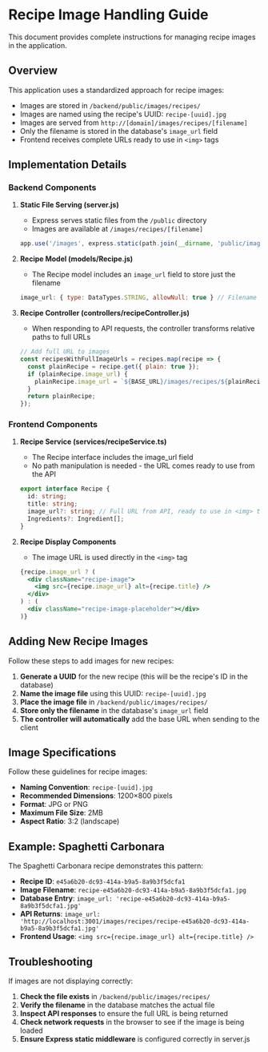 # Recipe Image Handling Guide

This document provides complete instructions for managing recipe images in the application.

## Overview

This application uses a standardized approach for recipe images:

- Images are stored in `/backend/public/images/recipes/`
- Images are named using the recipe's UUID: `recipe-[uuid].jpg`
- Images are served from `http://[domain]/images/recipes/[filename]`
- Only the filename is stored in the database's `image_url` field
- Frontend receives complete URLs ready to use in `<img>` tags

## Implementation Details

### Backend Components

1. **Static File Serving (server.js)**
   - Express serves static files from the `/public` directory
   - Images are available at `/images/recipes/[filename]`
   ```javascript
   app.use('/images', express.static(path.join(__dirname, 'public/images')));
   ```

2. **Recipe Model (models/Recipe.js)**
   - The Recipe model includes an `image_url` field to store just the filename
   ```javascript
   image_url: { type: DataTypes.STRING, allowNull: true } // Filename only, not full path
   ```

3. **Recipe Controller (controllers/recipeController.js)**
   - When responding to API requests, the controller transforms relative paths to full URLs
   ```javascript
   // Add full URL to images
   const recipesWithFullImageUrls = recipes.map(recipe => {
     const plainRecipe = recipe.get({ plain: true });
     if (plainRecipe.image_url) {
       plainRecipe.image_url = `${BASE_URL}/images/recipes/${plainRecipe.image_url.replace(/^\/images\/recipes\//, '')}`;
     }
     return plainRecipe;
   });
   ```

### Frontend Components

1. **Recipe Service (services/recipeService.ts)**
   - The Recipe interface includes the image_url field
   - No path manipulation is needed - the URL comes ready to use from the API
   ```typescript
   export interface Recipe {
     id: string;
     title: string;
     image_url?: string; // Full URL from API, ready to use in <img> tags
     Ingredients?: Ingredient[];
   }
   ```

2. **Recipe Display Components**
   - The image URL is used directly in the `<img>` tag
   ```jsx
   {recipe.image_url ? (
     <div className="recipe-image">
       <img src={recipe.image_url} alt={recipe.title} />
     </div>
   ) : (
     <div className="recipe-image-placeholder"></div>
   )}
   ```

## Adding New Recipe Images

Follow these steps to add images for new recipes:

1. **Generate a UUID** for the new recipe (this will be the recipe's ID in the database)
2. **Name the image file** using this UUID: `recipe-[uuid].jpg`
3. **Place the image file** in `/backend/public/images/recipes/`
4. **Store only the filename** in the database's `image_url` field
5. **The controller will automatically** add the base URL when sending to the client

## Image Specifications

Follow these guidelines for recipe images:

- **Naming Convention**: `recipe-[uuid].jpg`
- **Recommended Dimensions**: 1200×800 pixels
- **Format**: JPG or PNG
- **Maximum File Size**: 2MB
- **Aspect Ratio**: 3:2 (landscape)

## Example: Spaghetti Carbonara

The Spaghetti Carbonara recipe demonstrates this pattern:

- **Recipe ID**: `e45a6b20-dc93-414a-b9a5-8a9b3f5dcfa1`
- **Image Filename**: `recipe-e45a6b20-dc93-414a-b9a5-8a9b3f5dcfa1.jpg`
- **Database Entry**: `image_url: 'recipe-e45a6b20-dc93-414a-b9a5-8a9b3f5dcfa1.jpg'`
- **API Returns**: `image_url: 'http://localhost:3001/images/recipes/recipe-e45a6b20-dc93-414a-b9a5-8a9b3f5dcfa1.jpg'`
- **Frontend Usage**: `<img src={recipe.image_url} alt={recipe.title} />`

## Troubleshooting

If images are not displaying correctly:

1. **Check the file exists** in `/backend/public/images/recipes/`
2. **Verify the filename** in the database matches the actual file
3. **Inspect API responses** to ensure the full URL is being returned
4. **Check network requests** in the browser to see if the image is being loaded
5. **Ensure Express static middleware** is configured correctly in server.js 